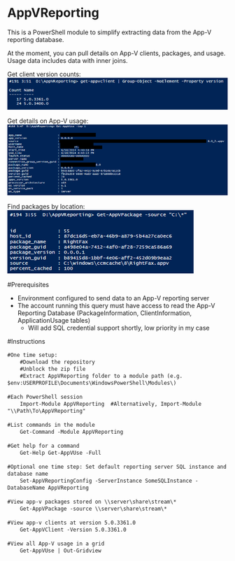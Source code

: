 AppVReporting
=============

This is a PowerShell module to simplify extracting data from the App-V reporting database.

At the moment, you can pull details on App-V clients, packages, and usage.  Usage data includes data with inner joins.

Get client version counts:
  ![Get client version counts](/Media/AppVClient.png)

Get details on App-V usage:
  ![Get App-V usage](/Media/AppVuse.png)

Find packages by location:
  ![Get App-V package](/Media/AppVPackage.png)

#Prerequisites
    
* Environment configured to send data to an App-V reporting server
* The account running this query must have access to read the App-V Reporting Database (PackageInformation, ClientInformation, ApplicationUsage tables)
  * Will add SQL credential support shortly, low priority in my case

#Instructions

    #One time setup:
        #Download the repository
        #Unblock the zip file
        #Extract AppVReporting folder to a module path (e.g. $env:USERPROFILE\Documents\WindowsPowerShell\Modules\)
        
    #Each PowerShell session
        Import-Module AppVReporting  #Alternatively, Import-Module "\\Path\To\AppVReporting"
        
    #List commands in the module
        Get-Command -Module AppVReporting
        
    #Get help for a command
        Get-Help Get-AppVUse -Full
        
    #Optional one time step: Set default reporting server SQL instance and database name
        Set-AppVReportingConfig -ServerInstance SomeSQLInstance -DatabaseName AppVReporting
 
    #View app-v packages stored on \\server\share\stream\*
        Get-AppVPackage -source \\server\share\stream\*
        
    #View app-v clients at version 5.0.3361.0
        Get-AppVClient -Version 5.0.3361.0
    
    #View all App-V usage in a grid
        Get-AppVUse | Out-Gridview
        